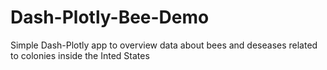 # Dash-Plotly-Bee-Demo

Simple Dash-Plotly app to overview data about bees and deseases related to colonies inside the Inted States